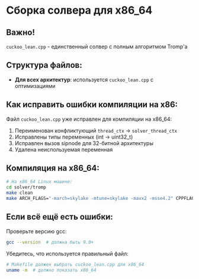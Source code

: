 # Сборка солвера для x86_64

## Важно!

`cuckoo_lean.cpp` - единственный солвер с полным алгоритмом Tromp'а

## Структура файлов:

- **Для всех архитектур**: используется `cuckoo_lean.cpp` с оптимизациями

## Как исправить ошибки компиляции на x86:

Файл `cuckoo_lean.cpp` уже исправлен для компиляции на x86_64:
1. Переименован конфликтующий `thread_ctx` → `solver_thread_ctx`
2. Исправлены типы переменных (int → uint32_t)
3. Исправлен вызов sipnode для 32-битной архитектуры
4. Удалена неиспользуемая переменная

## Компиляция на x86_64:

```bash
# На x86_64 Linux машине:
cd solver/tromp
make clean
make ARCH_FLAGS="-march=skylake -mtune=skylake -mavx2 -msse4.2" CPPFLAGS=""
```

## Если всё ещё есть ошибки:

Проверьте версию gcc:
```bash
gcc --version  # должна быть 9.0+
```

Убедитесь, что используется правильный файл:
```bash
# Makefile должен выбрать cuckoo_lean.cpp для x86_64
uname -m  # должно показать x86_64
```
